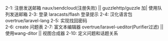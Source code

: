 2-1: 注册发送邮箱 naux/sendcloud(注册失败) || guzzlehttp/guzzle  加| 使用队列发送邮箱
2-3: 登录 laracasts/flash 登录提示 
2-4: 汉化语言包 overtrue/laravel-lang
2-5: 实现找回密码	 
2-6: create 问题表
2-7: 富文本编辑器	 overtrue/laravel-ueditor(Purifier过滤) || 使用wang-ditor || 视图合成器
2-10: 定义问题和话题关系
